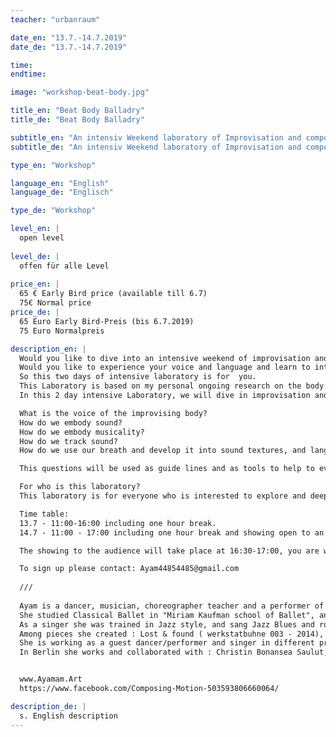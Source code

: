 ```yaml
---
teacher: "urbanraum"

date_en: "13.7.-14.7.2019"
date_de: "13.7.-14.7.2019"

time: 
endtime: 

image: "workshop-beat-body.jpg"

title_en: "Beat Body Balladry"
title_de: "Beat Body Balladry"

subtitle_en: "An intensiv Weekend laboratory of Improvisation and composition"
subtitle_de: "An intensiv Weekend laboratory of Improvisation and composition"

type_en: "Workshop"

language_en: "English"
language_de: "Englisch"

type_de: "Workshop"

level_en: |
  open level  
  
level_de: |
  offen für alle Level  
  
price_en: |
  65 € Early Bird price (available till 6.7)  
  75€ Normal price
price_de: |
  65 Euro Early Bird-Preis (bis 6.7.2019)  
  75 Euro Normalpreis

description_en: |
  Would you like to dive into an intensive weekend of improvisation and composition with a group?  
  Would you like to experience your voice and language and learn to integrate it in your dance and performance making?   
  So this two days of intensive laboratory is for  you.  
  This Laboratory is based on my personal ongoing research on the body as a moving sound system, that I’m exploring for the past years, working with groups and directing pieces based on improvisation and instant composition, with live music, and the human voice.   
  In this 2 day intensive Laboratory, we will dive in improvisation and compositional skills, focusing on the body as a moving sound system.  

  What is the voice of the improvising body?  
  How do we embody sound?    
  How do we embody musicality?  
  How do we track sound?  
  How do we use our breath and develop it into sound textures, and language?  

  This questions will be used as guide lines and as tools to help to evolve and stimulate critical thinking skills of the mind of the dancing body, and the voice of the dancing body, so to learn to navigate through the material we are making, and listen to the material as its being done, as a musician that listens to his music by making it in the present moment, going to the unknown, and finding new ways of moving and creating a performance.  

  For who is this laboratory?  
  This laboratory is for everyone who is interested to explore and deepen the research on the sounding body in a performance context.  

  Time table:   
  13.7 - 11:00-16:00 including one hour break.   
  14.7 - 11:00 - 17:00 including one hour break and showing open to an audience.   

  The showing to the audience will take place at 16:30-17:00, you are welcome to invite your friends, entrance is free of charge!  

  To sign up please contact: Ayam44854485@gmail.com  
  
  ///  
  
  Ayam is a dancer, musician, choreographer teacher and a performer of many different performance art and healing practises in which sound voice and movement becomes a media of communication discovery and creation. She trained as a professional gymnast as a child, and later as a professional dancer, acrobat, actor and singer.
  She studied Classical Ballet in "Miriam Kaufman school of Ballet", and Relies technique and improvisation at "Yasmeen Godder" dance company. She danced for "Kamea dance company", "Toleda"(Josef Tmim), Yael Orni dance company in Israel. She worked in "Fly y" aerial dance theatre (where she trained as an aerial acrobat), The Israeli opera house, and national theatre for children and youth.
  As a singer she was trained in Jazz style, and sang Jazz Blues and rock, and performed in jazz cafes in Berlin, and as part of theater pieces. Since 2013 Ayam is researching, developing and creating her own work in the field of instant composition and improvisation.
  Among pieces she created : Lost & found ( werkstatbuhne 003 - 2014), Chromatic Fieleds (60 minutes performance series Mime Centrum), and directed the piece "How long is now" that was presented three times : "commonground" Tanzfabrik Berlin, "Soundance" Festival Dock11, and "Now festival" - "Verlin" in Berlin 2017-2018, and "Be Coming Through" that was presented in "Commonground" Tanzfabrik Berlin. The pieces are based on Improvisation and instant composition, with live musicians.
  She is working as a guest dancer/performer and singer in different productions, and collaborating with dancers, singers, musicians, visual artist, and performers from diverse backgrounds. working for choreographers in dance pieces, improvisation performances, concerts, and different productions around Germany and Europe.
  In Berlin she works and collaborated with : Christin Bonansea Saulut, Yoriko Maeno, Sandra Man and Moriz Majce, Jadi Carboni, Sasa Pavic, Alessio Travisanni(LTT Company), Jagna Anderson, WielandMoeller, Minagawa Takushi, Gábor Hartyáni, Eldar Baruch, and more.


  www.Ayamam.Art  
  https://www.facebook.com/Composing-Motion-503593806660064/

description_de: |
  s. English description
---
```




